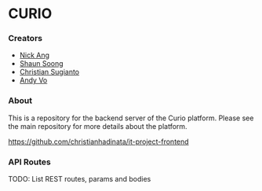 # CURIO

### Creators

- [Nick Ang](https://github.com/nickangmc)
- [Shaun Soong](https://github.com/Shankskun)
- [Christian Sugianto](https://github.com/christianhadinata)
- [Andy Vo](https://github.com/voandy)

### About

This is a repository for the backend server of the Curio platform. Please see the main repository for more details about the platform.

https://github.com/christianhadinata/it-project-frontend

### API Routes

TODO: List REST routes, params and bodies

